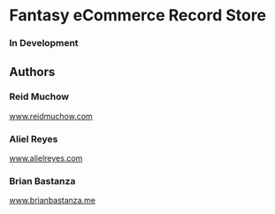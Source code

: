# Fantasy eCommerce Record Store

### In Development

## Authors

### Reid Muchow

www.reidmuchow.com

### Aliel Reyes

www.alielreyes.com

### Brian Bastanza

www.brianbastanza.me
